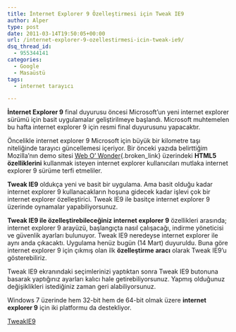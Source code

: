 ```yaml
---
title: İnternet Explorer 9 Özelleştirmesi için Tweak IE9
author: Alper
type: post
date: 2011-03-14T19:50:05+00:00
url: /internet-explorer-9-ozellestirmesi-icin-tweak-ie9/
dsq_thread_id:
  - 955344141
categories:
  - Google
  - Masaüstü
tags:
  - internet tarayıcı

---
```

**İnternet Explorer 9** final duyurusu öncesi Microsoft&#8217;un yeni internet explorer sürümü için basit uygulamalar geliştirilmeye başlandı. Microsoft muhtemelen bu hafta internet explorer 9 için resmi final duyurusunu yapacaktır.

Öncelikle internet explorer 9 Microsoft için büyük bir kilometre taşı niteliğinde tarayıcı güncellemesi içeriyor. Bir önceki yazıda belirttiğim Mozilla&#8217;nın demo sitesi [Web O&#8217; Wonder][1]{.broken_link} üzerindeki **HTML5 özelliklerini** kullanmak isteyen internet explorer kullanıcıları mutlaka internet explorer 9 sürüme terfi etmeliler.

**Tweak IE9** oldukça yeni ve basit bir uygulama. Ama basit olduğu kadar internet explorer 9 kullanacakların hoşuna gidecek kadar işlevi çok bir internet explorer özelleştirici. Tweak IE9 ile basitçe internet explorer 9 üzerinde oynamalar yapabiliyorsunuz.

**Tweak IE9 ile özelleştirebileceğiniz internet explorer 9** özellikleri arasında; internet explorer 9 arayüzü, başlangıçta nasıl çalışacağı, indirme yöneticisi ve güvenlik ayarları bulunuyor. Tweak IE9 neredeyse internet explorer ile aynı anda çıkacaktı. Uygulama henüz bugün (14 Mart) duyuruldu. Buna göre internet explorer 9 için çıkmış olan ilk **özelleştirme aracı** olarak Tweak IE9&#8217;u gösterebiliriz.

Tweak IE9 ekranındaki seçimlerinizi yaptıktan sonra Tweak IE9 butonuna basarak yaptığınız ayarları kalıcı hale getirebiliyorsunuz. Yapmış olduğunuz değişiklikleri istediğiniz zaman geri alabiliyorsunuz.

Windows 7 üzerinde hem 32-bit hem de 64-bit olmak üzere **internet explorer 9** için iki platformu da destekliyor.

<a href="https://www.itknowledge24.com/" target="_blank">TweakIE9 </a>

 [1]: https://www.murekkep.org/webin-gelecegini-web-o-wonder-ile-tecrube-edin-5811